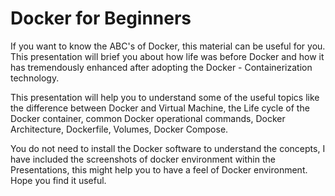 # Docker for Beginners

If you want to know the ABC's of Docker, this material can be useful for you. This presentation will brief you about how life was before Docker and how it has tremendously enhanced after adopting the Docker - Containerization technology.

This presentation will help you to understand some of the useful topics like the difference between Docker and Virtual Machine, the Life cycle of the Docker container, common Docker operational commands, Docker Architecture, Dockerfile, Volumes, Docker Compose.

You do not need to install the Docker software to understand the concepts, I have included the screenshots of docker environment within the Presentations, this might help you to have a feel of Docker environment. Hope you find it useful.

